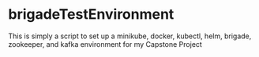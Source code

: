 # brigadeTestEnvironment
This is simply a script to set up a minikube, docker, kubectl, helm, brigade, zookeeper, and kafka environment for my Capstone Project
